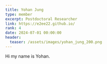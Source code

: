 ```yaml
---
title: Yohan Jung
type: member
excerpt: Postdoctoral Researcher
link: https://e2ee22.github.io/
rank: 4
date: 2024-07-01 00:00:00
header:
  teaser: /assets/images/yohan_jung_200.png
---
```


Hi my name is Yohan.
